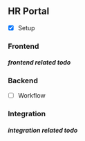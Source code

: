 ## HR Portal

- [x] Setup

### Frontend
##### frontend related todo

### Backend

- [ ] Workflow


### Integration
##### integration related todo